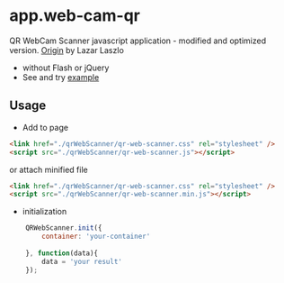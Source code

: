 # app.web-cam-qr
QR WebCam Scanner javascript application - modified and optimized version. [Origin](https://github.com/LazarSoft/jsqrcode) by Lazar Laszlo
- without Flash or jQuery
- See and try [example]( https://maplemap.github.io/web-cam-qr/)


## Usage

- Add to page
```html
<link href="./qrWebScanner/qr-web-scanner.css" rel="stylesheet" />
<script src="./qrWebScanner/qr-web-scanner.js"></script>
```
or attach minified file
```html
<link href="./qrWebScanner/qr-web-scanner.css" rel="stylesheet" />
<script src="./qrWebScanner/qr-web-scanner.min.js"></script>
```

- initialization
```javascript
    QRWebScanner.init({
        container: 'your-container'
    
    }, function(data){
        data = 'your result'
    });
```
